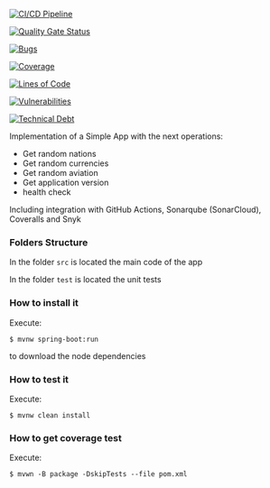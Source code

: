 [![CI/CD Pipeline](https://github.com/andresm05/lab2-arqui-soft-2024/actions/workflows/build.yml/badge.svg)](https://github.com/andresm05/lab2-arqui-soft-2024/actions/workflows/build.yml)

[![Quality Gate Status](https://sonarcloud.io/api/project_badges/measure?project=andresm05_lab2-arqui-soft-2024&metric=alert_status)](https://sonarcloud.io/summary/new_code?id=andresm05_lab2-arqui-soft-2024)

[![Bugs](https://sonarcloud.io/api/project_badges/measure?project=andresm05_lab2-arqui-soft-2024&metric=bugs)](https://sonarcloud.io/summary/new_code?id=andresm05_lab2-arqui-soft-2024)

[![Coverage](https://sonarcloud.io/api/project_badges/measure?project=andresm05_lab2-arqui-soft-2024&metric=coverage)](https://sonarcloud.io/summary/new_code?id=andresm05_lab2-arqui-soft-2024)

[![Lines of Code](https://sonarcloud.io/api/project_badges/measure?project=andresm05_lab2-arqui-soft-2024&metric=ncloc)](https://sonarcloud.io/summary/new_code?id=andresm05_lab2-arqui-soft-2024)

[![Vulnerabilities](https://sonarcloud.io/api/project_badges/measure?project=andresm05_lab2-arqui-soft-2024&metric=vulnerabilities)](https://sonarcloud.io/summary/new_code?id=andresm05_lab2-arqui-soft-2024)

[![Technical Debt](https://sonarcloud.io/api/project_badges/measure?project=andresm05_lab2-arqui-soft-2024&metric=sqale_index)](https://sonarcloud.io/summary/new_code?id=andresm05_lab2-arqui-soft-2024)

Implementation of a Simple App with the next operations:

* Get random nations
* Get random currencies
* Get random aviation
* Get application version
* health check

Including integration with GitHub Actions, Sonarqube (SonarCloud), Coveralls and Snyk

### Folders Structure

In the folder `src` is located the main code of the app

In the folder `test` is located the unit tests

### How to install it

Execute:

```shell
$ mvnw spring-boot:run
```
to download the node dependencies

### How to test it

Execute:

```shell
$ mvnw clean install
```

### How to get coverage test

Execute:

```shell
$ mvwn -B package -DskipTests --file pom.xml
```